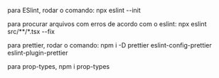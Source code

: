 para ESlint, rodar o comando:
  npx eslint --init

para procurar arquivos com erros de acordo com o eslint:
  npx eslint src/**/*.tsx --fix

para prettier, rodar o comando:
  npm i -D prettier eslint-config-prettier eslint-plugin-prettier

para prop-types, npm i prop-types
